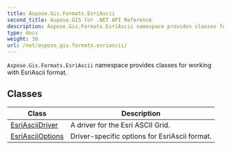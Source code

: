 ```yaml
---
title: Aspose.Gis.Formats.EsriAscii
second_title: Aspose.GIS for .NET API Reference
description: Aspose.Gis.Formats.EsriAscii namespace provides classes for working with EsriAscii format
type: docs
weight: 30
url: /net/aspose.gis.formats.esriascii/
---
```

`Aspose.Gis.Formats.EsriAscii` namespace provides classes for working with EsriAscii format.

## Classes

| Class | Description |
| --- | --- |
| [EsriAsciiDriver](./esriasciidriver/) | A driver for the Esri ASCII Grid. |
| [EsriAsciiOptions](./esriasciioptions/) | Driver-specific options for EsriAscii format. |


